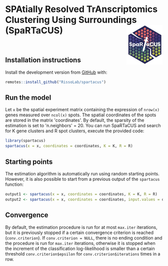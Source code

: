 # **SPA**tially **R**esolved **T**r**A**nscriptomics **C**lustering **U**sing **S**urroundings (SpaRTaCUS) <img src="logo2.jpeg" align="right" width="115" />

</br>



## Installation instructions

Install the development version from
[GitHub](https://https://github.com/RissoLab/spartacus) with:

``` r
remotes::install_github("RissoLab/spartacus")
```

## Run the model

Let `x` be the spatial experiment matrix containing the expression of `nrow(x)` genes measured over `ncol(x)` spots. The spatial coordinates of the spots are stored in the matrix 'coordinates'. By default, the sparsity of the estimation is set to 'n.neighbors' = 20. You can run SpaRTaCUS and search for K gene clusters and R spot clusters, execute the provided code:

``` r
library(spartacus)
spartacus(x = x, coordinates = coordinates, K = K, R = R) 
```

## Starting points

The estimation algorithm is automatically run using random starting points. However, it is also possible to start from a previous output of the `spartacus` function:

``` r 
output1 <- spartacus(x = x, coordinates = coordinates, K = K, R = R)
output2 <- spartacus(x = x, coordinates = coordinates, input.values = output1)
```

## Convergence

By default, the estimation procedure is run for at most `max.iter` iterations, but it is previously stopped if a certain convergence criterion is reached (`conv.criterion`). If `conv.criterion = NULL`, there is no ending condition and the  procedure is run for `max.iter` iterations, otherwise it is stopped when the increment of the classification log-likelihood is smaller than a certain threshold `conv.criterion$epsilon` for `conv.criterion$iterations` times in a row. 
